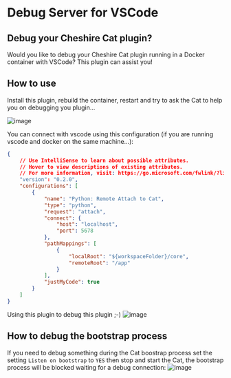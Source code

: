 # Debug Server for VSCode

## Debug your Cheshire Cat plugin?
Would you like to debug your Cheshire Cat plugin running in a Docker container with VSCode? This plugin can assist you!

## How to use
Install this plugin, rebuild the container, restart and try to ask the Cat to help you on debugging you plugin...

![image](https://github.com/sambarza/cc-vscode-debugpy/assets/3630051/aa65ceff-db53-4eb8-a8a2-f940d80b27a9)



You can connect with vscode using this configuration (if you are running vscode and docker on the same machine...):
```json
{
    // Use IntelliSense to learn about possible attributes.
    // Hover to view descriptions of existing attributes.
    // For more information, visit: https://go.microsoft.com/fwlink/?linkid=830387
    "version": "0.2.0",
    "configurations": [
        {
            "name": "Python: Remote Attach to Cat",
            "type": "python",
            "request": "attach",
            "connect": {
                "host": "localhost",
                "port": 5678
            },
            "pathMappings": [
                {
                    "localRoot": "${workspaceFolder}/core",
                    "remoteRoot": "/app"
                }
            ],
            "justMyCode": true
        }
    ]
}
```
Using this plugin to debug this plugin ;-)
![image](https://github.com/sambarza/cc-vscode-debugpy/assets/3630051/73b2dfe8-5fdb-4997-b41d-5c3499b99e39)

## How to debug the bootstrap process
If you need to debug something during the Cat boostrap process set the setting `Listen on bootstrap` to `YES` then stop and start the Cat, the bootstrap process will be blocked waiting for a debug connection:
![image](https://github.com/sambarza/cc-vscode-debugpy/assets/3630051/ec590851-7091-4fd6-8264-a983a19136bf)
